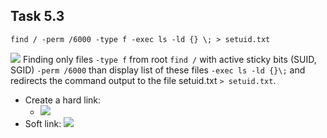 ## Task 5.3

```
find / -perm /6000 -type f -exec ls -ld {} \; > setuid.txt
```
![](https://i.imgur.com/IXpZSeZ.png)
Finding only files ```-type f``` from root ```find /```  with active sticky bits (SUID, SGID) ```-perm /6000``` than display list of these files ```-exec ls -ld {}\;``` and redirects the command output to the file setuid.txt ```> setuid.txt```.


* Create a hard link:
	* ![](https://i.imgur.com/uZCK71l.png)
* Soft link:
![](https://i.imgur.com/ZrWXmPg.png)
